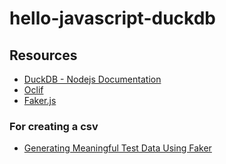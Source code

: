 ﻿# hello-javascript-duckdb

## Resources
* [DuckDB - Nodejs Documentation](https://duckdb.org/docs/archive/0.8.1/api/nodejs/overview)
* [Oclif](https://oclif.io/)
* [Faker.js](https://fakerjs.dev/)


### For creating a csv
* [Generating Meaningful Test Data Using Faker](https://dev.to/shwetabh1/generating-meaningful-test-data-using-faker-3f9e)
